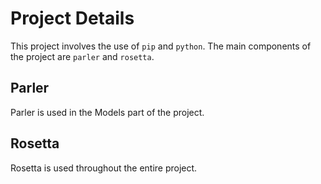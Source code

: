# Project Details

This project involves the use of `pip` and `python`. The main components of the project are `parler` and `rosetta`.

## Parler
Parler is used in the Models part of the project.

## Rosetta
Rosetta is used throughout the entire project.